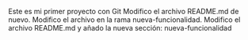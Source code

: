 Este es mi primer proyecto con Git
Modifico el archivo README.md de nuevo. Modifico el archivo en la rama nueva-funcionalidad.
Modifico el archivo README.md y añado la nueva sección: nueva-funcionalidad